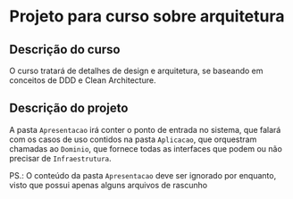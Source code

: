 # Projeto para curso sobre arquitetura

## Descrição do curso

O curso tratará de detalhes de design e arquitetura, se baseando em conceitos de DDD e Clean Architecture.

## Descrição do projeto

A pasta `Apresentacao` irá conter o ponto de entrada no sistema, que falará com os casos de uso contidos na pasta
`Aplicacao`, que orquestram chamadas ao `Dominio`, que fornece todas as interfaces que podem ou não precisar de `Infraestrutura`.

PS.: O conteúdo da pasta `Apresentacao` deve ser ignorado por enquanto, visto que possui apenas alguns arquivos de rascunho
